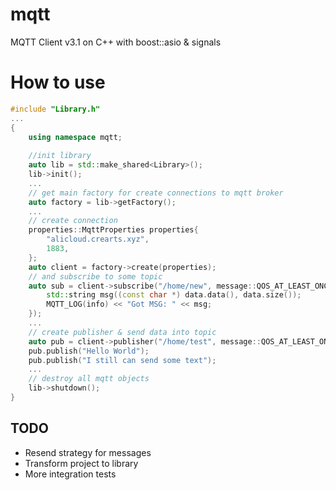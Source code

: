 # mqtt

MQTT Client v3.1 on C++ with boost::asio & signals

# How to use

```cpp
#include "Library.h"
...
{
    using namespace mqtt;
    
    //init library
    auto lib = std::make_shared<Library>();
    lib->init();
    ...
    // get main factory for create connections to mqtt broker
    auto factory = lib->getFactory();
    ...
    // create connection
    properties::MqttProperties properties{
        "alicloud.crearts.xyz",
        1883,
    };    
    auto client = factory->create(properties);
    // and subscribe to some topic
    auto sub = client->subscribe("/home/new", message::QOS_AT_LEAST_ONCE, [](const ByteBuffer &data) {
        std::string msg((const char *) data.data(), data.size());
        MQTT_LOG(info) << "Got MSG: " << msg;
    });
    ...
    // create publisher & send data into topic 
    auto pub = client->publisher("/home/test", message::QOS_AT_LEAST_ONCE);
    pub.publish("Hello World");
    pub.publish("I still can send some text");
    ...
    // destroy all mqtt objects
    lib->shutdown();
}


```

## TODO
* Resend strategy for messages
* Transform project to library
* More integration tests